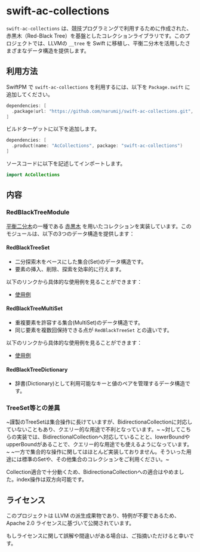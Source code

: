 # swift-ac-collections

`swift-ac-collections` は、競技プログラミングで利用するために作成された、赤黒木（Red-Black Tree）を基盤としたコレクションライブラリです。このプロジェクトでは、LLVMの `__tree` を Swift に移植し、平衡二分木を活用したさまざまなデータ構造を提供します。

## 利用方法

SwiftPM で `swift-ac-collections` を利用するには、以下を `Package.swift` に追加してください。

```swift
dependencies: [
  .package(url: "https://github.com/narumij/swift-ac-collections.git", from: "0.0.1"),
]
```

ビルドターゲットに以下を追加します。

```swift
dependencies: [
  .product(name: "AcCollections", package: "swift-ac-collections")
]
```

ソースコードに以下を記述してインポートします。

```swift
import AcCollections
```

## 内容

### RedBlackTreeModule

[平衡二分木](https://ja.wikipedia.org/wiki/平衡二分探索木)の一種である [赤黒木](https://ja.wikipedia.org/wiki/赤黒木) を用いたコレクションを実装しています。このモジュールは、以下の3つのデータ構造を提供します：

#### RedBlackTreeSet
- 二分探索木をベースにした集合(Set)のデータ構造です。
- 要素の挿入、削除、探索を効率的に行えます。

以下のリンクから具体的な使用例を見ることができます：
- [使用例](https://atcoder.jp/contests/abc385/submissions/61003801)

#### RedBlackTreeMultiSet
- 重複要素を許容する集合(MultiSet)のデータ構造です。
- 同じ要素を複数回保持できる点が `RedBlackTreeSet` との違いです。

以下のリンクから具体的な使用例を見ることができます：
- [使用例](https://atcoder.jp/contests/abc358/submissions/59018223)

#### RedBlackTreeDictionary
- 辞書(Dictionary)として利用可能なキーと値のペアを管理するデータ構造です。

### TreeSet等との差異

~謹製のTreeSetは集合操作に長けていますが、BidirectionaCollectionに対応していないこともあり、クエリー的な用途で不利となっています。~
~対してこちらの実装では、BidirectionalCollectionへ対応していることと、lowerBoundやupperBoundがあることで、クエリー的な用途でも使えるようになっています。~
~一方で集合的な操作に関してはほとんど実装しておりません。そういった用途には標準のSetや、その他集合のコレクションをご利用ください。~

Collection適合で十分動くため、BidirectionaCollectionへの適合はやめました。index操作は双方向可能です。

## ライセンス

このプロジェクトは LLVM の派生成果物であり、特例が不要であるため、Apache 2.0 ライセンスに基づいて公開されています。

もしライセンスに関して誤解や間違いがある場合は、ご指摘いただけると幸いです。
